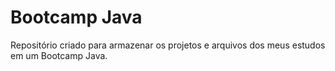 # Bootcamp Java
Repositório criado para armazenar os projetos e arquivos dos meus estudos em um Bootcamp Java.